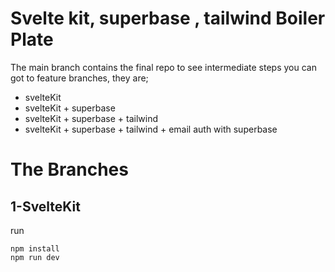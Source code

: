 # Svelte kit, superbase , tailwind Boiler Plate 

The main branch contains the final repo to see intermediate steps you can got to feature branches, they are;

* svelteKit
* svelteKit + superbase
* svelteKit + superbase + tailwind
* svelteKit + superbase + tailwind + email auth with superbase

# The Branches 
## 1-SvelteKit
run 
```
npm install
npm run dev
```
